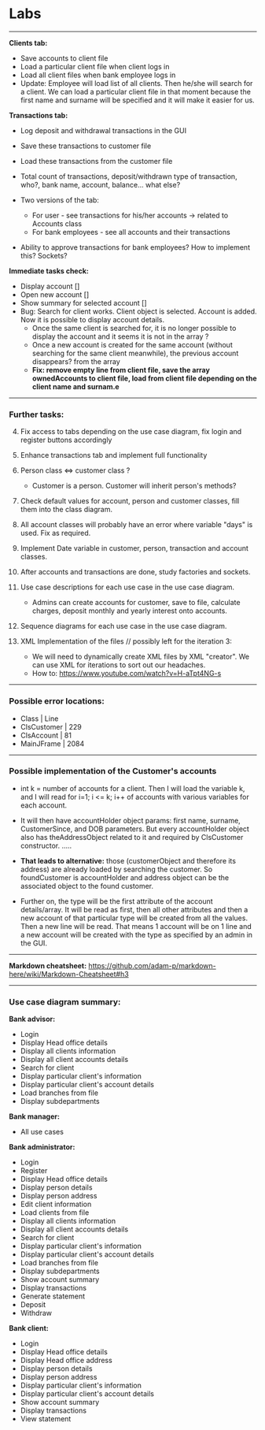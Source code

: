 # Labs
----- 
**Clients tab:**
- Save accounts to client file
- Load a particular client file when client logs in
- Load all client files when bank employee logs in
- Update: Employee will load list of all clients. Then he/she will search for a client. We can load a particular client file in that moment because the first name and surname will be specified and it will make it easier for us. 

**Transactions tab:**
- Log deposit and withdrawal transactions in the GUI
- Save these transactions to customer file
- Load these transactions from the customer file

- Total count of transactions, deposit/withdrawn type of transaction, who?, bank name, account, balance... what else?
- Two versions of the tab:
	- For user - see transactions for his/her accounts -> related to Accounts class
	- For bank employees - see all accounts and their transactions
- Ability to approve transactions for bank employees? How to implement this? Sockets?

**Immediate tasks check:**
- Display account   []
- Open new account  []
- Show summary for selected account []
- Bug: Search for client works. Client object is selected. Account is added. Now it is possible to display account details.
    - Once the same client is searched for, it is no longer possible to display the account and it seems it is not in the array ?
    - Once a new account is created for the same account (without searching for the same client meanwhile), the previous account disappears? from the array
    - **Fix: remove empty line from client file, save the array ownedAccounts to client file, load from client file depending on the client name and surnam.e**  
-----

### Further tasks:
4. Fix access to tabs depending on the use case diagram, fix login and register buttons accordingly
5. Enhance transactions tab and implement full functionality
6. Person class <=> customer class ?
	- Customer is a person. Customer will inherit person's methods?
7. Check default values for account, person and customer classes, fill them into the class diagram.
8. All account classes will probably have an error where variable "days" is used. Fix as required.
9. Implement Date variable in customer, person, transaction and account classes.
10. After accounts and transactions are done, study factories and sockets.
11. Use case descriptions for each use case in the use case diagram.
	- Admins can create accounts for customer, save to file, calculate charges, deposit monthly and yearly interest onto accounts.
12. Sequence diagrams for each use case in the use case diagram.

99. XML Implementation of the files // possibly left for the iteration 3:
    - We will need to dynamically create XML files by XML "creator". We can use XML for iterations to sort out our headaches.
    - How to: https://www.youtube.com/watch?v=H-aTpt4NG-s
    
-----

### Possible error locations:
- Class   |   Line
- ClsCustomer |   229
- ClsAccount  |   81
- MainJFrame    |   2084

-----

### Possible implementation of the Customer's accounts
- int k = number of accounts for a client. Then I will load the variable k, and I will read for i=1; i <= k; i++ of accounts with various variables for each account. 

- It will then have accountHolder object params: first name, surname, CustomerSince, and DOB parameters. 
But every accountHolder object also has theAddressObject related to it and required by ClsCustomer constructor. 
.....

- **That leads to alternative:** those (customerObject and therefore its address) are already loaded by searching the customer. So foundCustomer is accountHolder and address object can be the associated object to the found customer.

- Further on, the type will be the first attribute of the account details/array. It will be read as first, then all other attributes and then a new account of that particular type will be created from all the values.
Then a new line will be read. That means 1 account will be on 1 line and a new account will be created with the type as specified by an admin in the GUI.
 


-----
**Markdown cheatsheet:**
https://github.com/adam-p/markdown-here/wiki/Markdown-Cheatsheet#h3

-----
### Use case diagram summary:

**Bank advisor:**
- Login
- Display Head office details
- Display all clients information
- Display all client accounts details
- Search for client
- Display particular client's information
- Display particular client's account details
- Load branches from file
- Display subdepartments

**Bank manager:**
- All use cases

**Bank administrator:**
- Login
- Register
- Display Head office details
- Display person details
- Display person address
- Edit client information
- Load clients from file
- Display all clients information
- Display all client accounts details
- Search for client
- Display particular client's information
- Display particular client's account details
- Load branches from file
- Display subdepartments
- Show account summary
- Display transactions
- Generate statement
- Deposit
- Withdraw

**Bank client:**
- Login
- Display Head office details
- Display Head office address
- Display person details
- Display person address
- Display particular client's information
- Display particular client's account details
- Show account summary
- Display transactions
- View statement